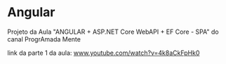 # Angular

Projeto da Aula "ANGULAR + ASP.NET Core WebAPI + EF Core - SPA" do canal ProgrAmada Mente

link da parte 1 da aula: www.youtube.com/watch?v=4k8aCkFpHk0

